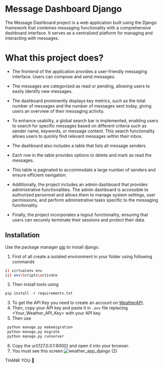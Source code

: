 # Message Dashboard Django
The Message Dashboard project is a web application built using the Django framework that combines messaging functionality with a comprehensive dashboard interface.
It serves as a centralized platform for managing and interacting with messages.

# What this project does?
* The frontend of the application provides a user-friendly messaging interface. Users can compose and send messages.

* The messages are categorized as read or pending, allowing users to easily identify new messages. 
* The dashboard prominently displays key metrics, such as the total number of messages and the number of messages sent today, giving users an overview of their messaging activity.
* To enhance usability, a global search bar is implemented, enabling users to search for specific messages based on different criteria such as sender name, keywords, or message content. This search functionality allows users to quickly find relevant messages within their inbox.
* The dashboard also includes a table that lists all message senders.
* Each row in the table provides options to delete and mark as read the messages.
* This table is paginated to accommodate a large number of senders and ensure efficient navigation.
* Additionally, the project includes an admin dashboard that provides administrative functionalities. The admin dashboard is accessible to authorized personnel and allows them to manage system settings, user permissions, and perform administrative tasks specific to the messaging functionality.
* Finally, the project incorporates a logout functionality, ensuring that users can securely terminate their sessions and protect their data.

## Installation

Use the package manager [pip](https://pip.pypa.io/en/stable/) to install django.

1. First of all create a isolated environment in your folder using following commands

```bash
i) virtualenv env
ii) env\Scripts\activate

```

2. Then install tools using  

 ```python
 pip install -r requirements.txt
```
3. To get the API Key you need to create an account on [WeatherAPI](https://www.weatherapi.com/). 
4. Then, copy your API key and paste it in `.env` file replacing <Your_Weather_API_Key> with your API key.
5. Then use

```python
 python manage.py makemigration
 python manage.py migrate
 python manage.py runserver
 ```

6. Copy the url(127.0.0.1:8000) and open it into your browser.
7. You must see this screen
![weather_app_django (2)](https://github.com/Krish123-lang/Weather_App_GUI_Django/assets/56486342/6c48dd54-7732-400d-b314-efb5cd337b4f)


THANK YOU 🙏
